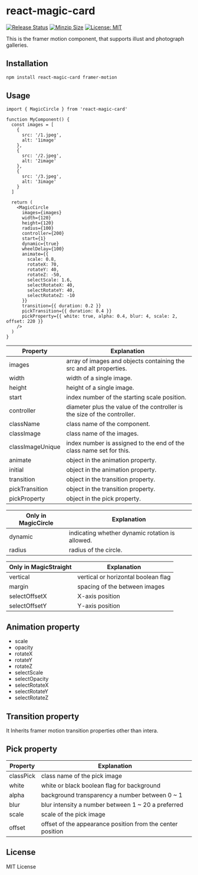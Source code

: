 # react-magic-card

[![Release Status](https://img.shields.io/github/release/su-pull/react-magic-card.svg)](https://github.com/su-pull/react-magic-card/releases/latest)
[![Minzip Size](https://img.shields.io/bundlephobia/minzip/react-magic-card)](https://bundlephobia.com/package/react-magic-card)
[![License: MIT](https://img.shields.io/badge/License-MIT-blue.svg)](https://opensource.org/licenses/MIT)

This is the framer motion component, that supports illust and photograph galleries.

## Installation

```sh
npm install react-magic-card framer-motion
```

## Usage

```tsx
import { MagicCircle } from 'react-magic-card'

function MyComponent() {
  const images = [
    {
      src: '/1.jpeg',
      alt: '1image'
    },
    {
      src: '/2.jpeg',
      alt: '2image'
    },
    {
      src: '/3.jpeg',
      alt: '3image'
    }
  ]

  return (
    <MagicCircle
      images={images}
      width={120}
      height={120}
      radius={100}
      controller={200}
      start={1}
      dynamic={true}
      wheelDelay={100}
      animate={{
        scale: 0.8,
        rotateX: 70,
        rotateY: 40,
        rotateZ: -50,
        selectScale: 1.6,
        selectRotateX: 40,
        selectRotateY: 40,
        selectRotateZ: -10
      }}
      transition={{ duration: 0.2 }}
      pickTransition={{ duration: 0.4 }}
      pickProperty={{ white: true, alpha: 0.4, blur: 4, scale: 2, offset: 220 }}
    />
  )
}
```

| Property         | Explanation                                                              |
| ---------------- | ------------------------------------------------------------------------ |
| images           | array of images and objects containing the src and alt properties.       |
| width            | width of a single image.                                                 |
| height           | height of a single image.                                                |
| start            | index number of the starting scale position.                             |
| controller       | diameter plus the value of the controller is the size of the controller. |
| className        | class name of the component.                                             |
| classImage       | class name of the images.                                                |
| classImageUnique | index number is assigned to the end of the class name set for this.      |
| animate          | object in the animation property.                                        |
| initial          | object in the animation property.                                        |
| transition       | object in the transition property.                                       |
| pickTransition   | object in the transition property.                                       |
| pickProperty     | object in the pick property.                                             |

| Only in MagicCircle | Explanation                                     |
| ------------------- | ----------------------------------------------- |
| dynamic             | indicating whether dynamic rotation is allowed. |
| radius              | radius of the circle.                           |

| Only in MagicStraight | Explanation                         |
| --------------------- | ----------------------------------- |
| vertical              | vertical or horizontal boolean flag |
| margin                | spacing of the between images       |
| selectOffsetX         | X-axis position                     |
| selectOffsetY         | Y-axis position                     |

## Animation property

- scale
- opacity
- rotateX
- rotateY
- rotateZ
- selectScale
- selectOpacity
- selectRotateX
- selectRotateY
- selectRotateZ

## Transition property

It Inherits framer motion transition properties other than intera.

## Pick property

| Property  | Explanation                                                |
| --------- | ---------------------------------------------------------- |
| classPick | class name of the pick image                               |
| white     | white or black boolean flag for background                 |
| alpha     | background transparency a number between 0 ~ 1             |
| blur      | blur intensity a number between 1 ~ 20 a preferred         |
| scale     | scale of the pick image                                    |
| offset    | offset of the appearance position from the center position |

## License

MIT License
